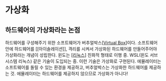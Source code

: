 # 가상화


## 하드웨어의 가상화라는 논점
하드웨어를 구성해주기 위한 소프트웨어가 버추얼박스[[Virtual Box]]이다. 소프트웨어 안에 하드웨어를 [[아이솔레이션]], 격리를 시켜서 가상화된 하드웨어를 만들어주어야 가상화라는 개념이 성립한다. 
윈도는 [[리눅스]] 친화적 형태로 이행 중. WSL(윈도 서브시스템 리눅스) 같은 기술이 도입되는 중. 이런 기술은 가상화로 구현된다. 
에뮬레이터는 소프트웨어를 돌릴 수 있는 환경을 제공하고, 버추얼박스는 가상화한 하드웨어를 제공하는 것. 에뮬레이터는 하드웨어를 제공하지 않으므로 가상화가 아니다!


[//begin]: # "Autogenerated link references for markdown compatibility"
[Virtual Box]: <Virtual Box.md> "VirtualBox"
[리눅스]: 리눅스.md "리눅스"
[//end]: # "Autogenerated link references"
